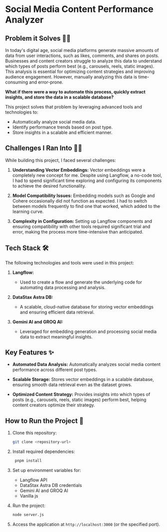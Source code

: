 # Social Media Content Performance Analyzer

## Problem it Solves 🙅‍♂️
In today's digital age, social media platforms generate massive amounts of data from user interactions, such as likes, comments, and shares on posts. Businesses and content creators struggle to analyze this data to understand which types of posts perform best (e.g., carousels, reels, static images). This analysis is essential for optimizing content strategies and improving audience engagement. However, manually analyzing this data is time-consuming and error-prone.

**What if there were a way to automate this process, quickly extract insights, and store the data in a scalable database?**

This project solves that problem by leveraging advanced tools and technologies to:
- Automatically analyze social media data.
- Identify performance trends based on post type.
- Store insights in a scalable and efficient manner.

## Challenges I Ran Into 🙅‍♂️
While building this project, I faced several challenges:

1. **Understanding Vector Embeddings:**
   Vector embeddings were a completely new concept for me. Despite using Langflow, a no-code tool, I had to spend significant time exploring and configuring its components to achieve the desired functionality.

2. **Model Compatibility Issues:**
   Embedding models such as Google and Cohere occasionally did not function as expected. I had to switch between models frequently to find one that worked, which added to the learning curve.

3. **Complexity in Configuration:**
   Setting up Langflow components and ensuring compatibility with other tools required significant trial and error, making the process more time-intensive than anticipated.

## Tech Stack 🛠️
The following technologies and tools were used in this project:

1. **Langflow:**
   - Used to create a flow and generate the underlying code for automating data processing and analysis.

2. **DataStax Astra DB:**
   - A scalable, cloud-native database for storing vector embeddings and ensuring efficient data retrieval.

3. **Gemini AI and GROQ AI:**
   - Leveraged for embedding generation and processing social media data to extract meaningful insights.

## Key Features ✨
- **Automated Data Analysis:**
  Automatically analyzes social media content performance across different post types.

- **Scalable Storage:**
  Stores vector embeddings in a scalable database, ensuring smooth data retrieval even as the dataset grows.

- **Optimized Content Strategy:**
  Provides insights into which types of posts (e.g., carousels, reels, static images) perform best, helping content creators optimize their strategy.

## How to Run the Project 🚀
1. Clone this repository:
   ```bash
   git clone <repository-url>
   ```

2. Install required dependencies:
   ```bash
    pnpm install
   ```

3. Set up environment variables for:
   - Langflow API
   - DataStax Astra DB credentials
   - Gemini AI and GROQ AI 
   - Vanilla js

4. Run the project:
   ```bash
   node server.js
   ```

5. Access the application at `http://localhost:3000` (or the specified port).


